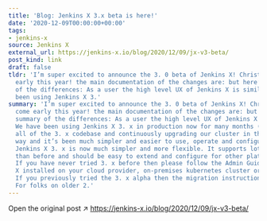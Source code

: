 ```yaml
---
title: 'Blog: Jenkins X 3.x beta is here!'
date: '2020-12-09T00:00:00+00:00'
tags:
- jenkins-x
source: Jenkins X
external_url: https://jenkins-x.io/blog/2020/12/09/jx-v3-beta/
post_kind: link
draft: false
tldr: 'I’m super excited to announce the 3. 0 beta of Jenkins X! Christmas has come
  early this year! the main documentation of the changes are: but here’s a brief summary
  of the differences: As a user the high level UX of Jenkins X is similar: We have
  been using Jenkins X 3.'
summary: 'I’m super excited to announce the 3. 0 beta of Jenkins X! Christmas has
  come early this year! the main documentation of the changes are: but here’s a brief
  summary of the differences: As a user the high level UX of Jenkins X is similar:
  We have been using Jenkins X 3. x in production now for many months (for CI/CD of
  all of the 3. x codebase and continuously upgrading our cluster in the standard
  way and it’s been much simpler and easier to use, operate and configure. In general
  Jenkins X 3. x is now much simpler and more flexible. It supports lots more platforms
  than before and should be easy to extend and configure for other platforms too.
  If you have never tried 3. x before then please follow the Admin Guide to get Jenkins
  X installed on your cloud provider, on-premises kubernetes cluster or minikube.
  If you previously tried the 3. x alpha then the migration instructions are here.
  For folks on older 2.'
---
```

Open the original post ↗ https://jenkins-x.io/blog/2020/12/09/jx-v3-beta/
